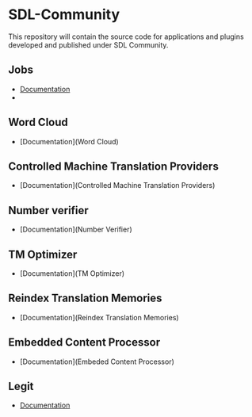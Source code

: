 SDL-Community
=============

This repository will contain the source code for applications and plugins developed and published under SDL Community.

## Jobs
* [Documentation](Jobs)
* 
## Word Cloud
* [Documentation](Word Cloud)

## Controlled Machine Translation Providers
* [Documentation](Controlled Machine Translation Providers)

## Number verifier
* [Documentation](Number Verifier)

## TM Optimizer
* [Documentation](TM Optimizer)

## Reindex Translation Memories
* [Documentation](Reindex Translation Memories)

## Embedded Content Processor
* [Documentation](Embeded Content Processor)

## Legit
* [Documentation](Legit)

